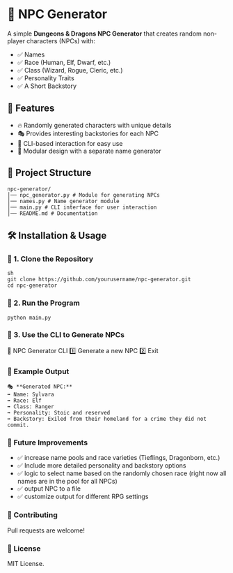 # 🔮 NPC Generator

A simple **Dungeons & Dragons NPC Generator** that creates random non-player characters (NPCs) with:
- ✅ Names
- ✅ Race (Human, Elf, Dwarf, etc.)
- ✅ Class (Wizard, Rogue, Cleric, etc.)
- ✅ Personality Traits
- ✅ A Short Backstory

## 🚀 Features
- 🔥 Randomly generated characters with unique details
- 🎭 Provides interesting backstories for each NPC
- 🎲 CLI-based interaction for easy use
- 🔨 Modular design with a separate name generator

## 📁 Project Structure
```
npc-generator/
│── npc_generator.py # Module for generating NPCs
│── names.py # Name generator module
│── main.py # CLI interface for user interaction
│── README.md # Documentation
```

## 🛠 Installation & Usage
### 🔹 1. Clone the Repository
```
sh
git clone https://github.com/yourusername/npc-generator.git
cd npc-generator
```
### 🔹 2. Run the Program
```
python main.py
```
### 🔹 3. Use the CLI to Generate NPCs
🔮 NPC Generator CLI
1️⃣ Generate a new NPC
2️⃣ Exit

### 📌 Example Output
```
🎭 **Generated NPC:**
➡️ Name: Sylvara
➡️ Race: Elf
➡️ Class: Ranger
➡️ Personality: Stoic and reserved
➡️ Backstory: Exiled from their homeland for a crime they did not commit.
```
### 🎯 Future Improvements
- ✅ increase name pools and race varieties (Tieflings, Dragonborn, etc.)
- ✅ Include more detailed personality and backstory options
- ✅ logic to select name based on the randomly chosen race (right now all names are in the pool for all NPCs)
- ✅ output NPC to a file
- ✅ customize output for different RPG settings
  
### 🤝 Contributing
Pull requests are welcome!

### 📜 License
MIT License.
